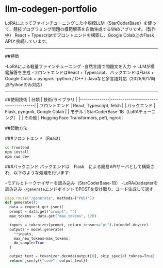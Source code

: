 # llm-codegen-portfolio

LoRAによってファインチューニングした小規模LLM（StarCoderBase）を使って、競技プログラミング問題の模範解答を自動生成するWebアプリです。（製作中）
React + Typescriptでフロントエンドを構築し、Google Colab上のFlask APIと接続しています。

---

##特徴

-LoRAによる軽量ファインチューニング
-自然言語で問題文を入力 → LLMが模範解答を生成
-フロントエンドはReact + Typescript、バックエンドはFlask + Google Colab + pyngrok
-python / C++ / Javaなど多言語対応（2025/6/17時点Pythonのみ対応）

---

##使用技術
| 分類          | 技術/ライブラリ                        |
|---------------|---------------------------------------|
| フロントエンド  | React, Typescript, fetch              |
| バックエンド    | Flask, pyngrok, Google Colab          |
| モデル          | StarCoderBase-1B（LoRAチューニング）    |
| その他          | Hugging Face Transformers, peft, ngrok |


##起動方法

###フロントエンド（React）

```bash
cd frontend
npm install
npm run dev

```


###バックエンド
バックエンドは　Flask　による簡易APIサーバとして構築され、以下のような処理を行います:

-モデルとトークナイザーを読み込み（StarCoderBase-1B）
-LoRAのadapterを読み込み
-`/generate`エンドポイントでPOSTを受け取り、コード生成して返す

```python
@app.route("/generate", methods=["POST"])
def generate():
  data = request.get_json()
  prompt = data.get("prompt", "")
  max_tokens - data.get("max_tokens", 128)

  inputs = tokenizer(prompt, return_tensors="pt").to(model.device)
  outputs = model.generate(
    **inputs,
    max_new_tokens=max_tokens,
    do_sample=True
  )

  output_text = tokenizer.decode(output[0], skip_special_toknes=True)
  return jsonfy({"code": output_text})
```



